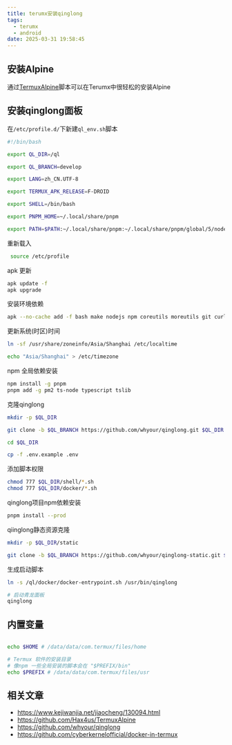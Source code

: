 ```yaml
---
title: terumx安装qinglong
tags:
  - terumx
  - android
date: 2025-03-31 19:58:45
---
```


## 安装Alpine

通过[TermuxAlpine](https://github.com/Hax4us/TermuxAlpine)脚本可以在Terumx中很轻松的安装Alpine


## 安装qinglong面板

在`/etc/profile.d/`下新建`ql_env.sh`脚本


```bash title="ql_env.sh"
#!/bin/bash

export QL_DIR=/ql

export QL_BRANCH=develop

export LANG=zh_CN.UTF-8

export TERMUX_APK_RELEASE=F-DROID

export SHELL=/bin/bash

export PNPM_HOME=~/.local/share/pnpm

export PATH=$PATH:~/.local/share/pnpm:~/.local/share/pnpm/global/5/node_modules
```

重新载入

```bash
 source /etc/profile
```

apk 更新

```bash
apk update -f
apk upgrade
```

安装环境依赖

```bash
apk --no-cache add -f bash make nodejs npm coreutils moreutils git curl wget tzdata perl openssl nginx jq openssh python3 py3-pip
```

更新系统(时区)时间

```bash
ln -sf /usr/share/zoneinfo/Asia/Shanghai /etc/localtime 

echo "Asia/Shanghai" > /etc/timezone
```

npm 全局依赖安装

```bash
npm install -g pnpm
pnpm add -g pm2 ts-node typescript tslib
```

克隆qinglong

```bash
mkdir -p $QL_DIR

git clone -b $QL_BRANCH https://github.com/whyour/qinglong.git $QL_DIR

cd $QL_DIR

cp -f .env.example .env

```

添加脚本权限

```bash
chmod 777 $QL_DIR/shell/*.sh
chmod 777 $QL_DIR/docker/*.sh
```

qinglong项目npm依赖安装

```bash
pnpm install --prod
```

qiinglong静态资源克隆

```bash
mkdir -p $QL_DIR/static

git clone -b $QL_BRANCH https://github.com/whyour/qinglong-static.git $QL_DIR/static
```

生成启动脚本

```bash
ln -s /ql/docker/docker-entrypoint.sh /usr/bin/qinglong

# 启动青龙面板
qinglong
```

## 内置变量

```bash

echo $HOME # /data/data/com.termux/files/home

# Termux 软件的安装目录
# 像npm 一些全局安装的脚本会在 "$PREFIX/bin"
echo $PREFIX # /data/data/com.termux/files/usr
```


## 相关文章

- https://www.kejiwanjia.net/jiaocheng/130094.html
- https://github.com/Hax4us/TermuxAlpine
- https://github.com/whyour/qinglong
- https://github.com/cyberkernelofficial/docker-in-termux

